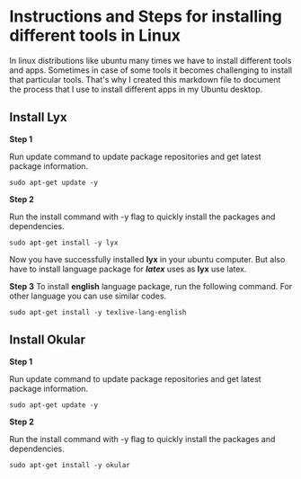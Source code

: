 # Instructions and Steps for installing different tools in Linux

In linux distributions like ubuntu many times we have to install different tools and apps. Sometimes in case of some tools it becomes challenging to install that particular tools.
That's why I created this markdown file to document the process that I use to install different apps in my Ubuntu desktop.


## Install Lyx

**Step 1**

Run update command to update package repositories and get latest package information.
```shell
sudo apt-get update -y
```
**Step 2**

Run the install command with -y flag to quickly install the packages and dependencies.
```shell
sudo apt-get install -y lyx
```
Now you have successfully installed **lyx** in your ubuntu computer. But also have to install language package for ***latex*** uses as **lyx** use latex.

**Step 3**
To install **english** language package, run the  following command. For other language you can use similar codes.

```shell
sudo apt-get install -y texlive-lang-english
```

## Install Okular

**Step 1**

Run update command to update package repositories and get latest package information.
```shell
sudo apt-get update -y
```
**Step 2**

Run the install command with -y flag to quickly install the packages and dependencies.
```shell
sudo apt-get install -y okular
```
